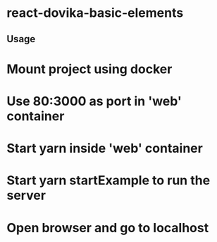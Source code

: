 # react-dovika-basic-elements

## Usage

# Mount project using docker
# Use 80:3000 as port in 'web' container
# Start yarn inside 'web' container
# Start yarn startExample to run the server
# Open browser and go to localhost
